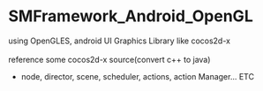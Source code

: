 # SMFramework_Android_OpenGL
using OpenGLES, android UI Graphics Library like cocos2d-x <br><br>
reference some cocos2d-x source(convert c++ to java)
 - node, director, scene, scheduler, actions, action Manager... ETC <br>
